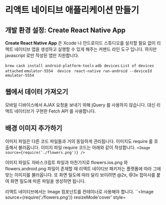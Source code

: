 # 리액트 네이티브 애플리케이션 만들기

## 개발 환경 설정: Create React Native App

**Create React Native App** 은 Xcode 나 안드로이드 스튜디오를 설치할 필요 없이 리액트 네이티브 앱을 생성하고 실행할 수 있게 해주는 커맨드 라인 도구 입니다. 하지만 javascript 로만 작성된 앱만 지원합니다. 

``brew cask install android-platform-tools``
``adb devices``
``List of devices attached``
``emulator-5554  device``
`` react-native run-android --deviceId emulator-5554``

## 웹에서 데이터 가져오기
모바일 디바이스에서 AJAX 요청을 보내기 위해 jQuery 를 사용하지 않습니다. 대신 리액트 네이티브가 구현한 Fetch API 를 사용합니다. 

## 배경 이미지 추가하기
이미지 파일은 다른 코드 파일들과 거의 동일하게 관리됩니다. 이미지도 require 를 호출해서 불러옵니다. 
이미지 파일 require 코드는 아래와 같이 작성합니다.
 ``<Image source={require('./flowers.png')} />``

이미지 파일도 자바스크립트 파일과 마찬가지로 flowers.ios.png 와 flowers.android.png 파일이 존재할 때 리액트 네이티브 패키저는 플랫폼에 따라 그에 맞는 이미지를 불러옵니다. 또 화면 밀도에 따라 달리 보이려면 @2x, @3x 접미사를 붙여 화면 밀도에 따른 파일을 생성하면 됩니다. 

리액트 네이티브에서는 Image 컴포넌트를 컨테이너로 사용해야 합니다.
``<Image source={require('./flowers.png')} resizeMode'cover' style=
<!--stackedit_data:
eyJoaXN0b3J5IjpbLTE1ODgxNzYzMjUsLTM5MTQ2MjkwNiwxMz
Y3OTE3NTgyLC0xODA4MjcyNDM1LC00ODc0NDI3ODEsOTE2MjQy
MDU2LDQzMDY4MzMyXX0=
-->